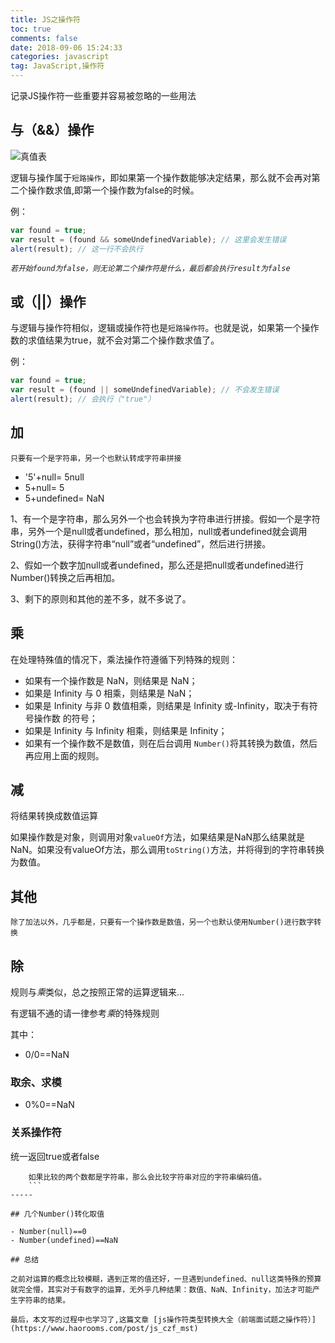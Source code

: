 ```yaml
---
title: JS之操作符
toc: true
comments: false
date: 2018-09-06 15:24:33
categories: javascript
tag: JavaScript,操作符
---
```

记录JS操作符一些重要并容易被忽略的一些用法
<!-- more -->
## 与（&&）操作

![真值表](http://pe5s1kztp.bkt.clouddn.com/images/%E9%80%BB%E8%BE%91%E4%B8%8E%E7%9A%84%E7%9C%9F%E5%80%BC%E8%A1%A8.jpg "逻辑与真值表")

逻辑与操作属于`短路操作`，即如果第一个操作数能够决定结果，那么就不会再对第二个操作数求值,即第一个操作数为false的时候。

例：

```js
var found = true;
var result = (found && someUndefinedVariable); // 这里会发生错误
alert(result); // 这一行不会执行

```

*`若开始found为false，则无论第二个操作符是什么，最后都会执行result为false`*

## 或（||）操作

与逻辑与操作符相似，逻辑或操作符也是`短路操作符`。也就是说，如果第一个操作数的求值结果为true，就不会对第二个操作数求值了。

例：

```js
var found = true;
var result = (found || someUndefinedVariable); // 不会发生错误
alert(result); // 会执行（"true"）
```

## 加

`只要有一个是字符串，另一个也默认转成字符串拼接`

- '5'+null= 5null
- 5+null= 5
- 5+undefined= NaN

1、有一个是字符串，那么另外一个也会转换为字符串进行拼接。假如一个是字符串，另外一个是null或者undefined，那么相加，null或者undefined就会调用String()方法，获得字符串“null”或者“undefined”，然后进行拼接。

2、假如一个数字加null或者undefined，那么还是把null或者undefined进行Number()转换之后再相加。

3、剩下的原则和其他的差不多，就不多说了。

## 乘

在处理特殊值的情况下，乘法操作符遵循下列特殊的规则：

- 如果有一个操作数是 NaN，则结果是 NaN；
- 如果是 Infinity 与 0 相乘，则结果是 NaN；
- 如果是 Infinity 与非 0 数值相乘，则结果是 Infinity 或-Infinity，取决于有符号操作数
的符号；
- 如果是 Infinity 与 Infinity 相乘，则结果是 Infinity；
- 如果有一个操作数不是数值，则在后台调用 `Number()`将其转换为数值，然后再应用上面的规则。

## 减

将结果转换成数值运算

如果操作数是对象，则调用对象`valueOf`方法，如果结果是NaN那么结果就是NaN。如果没有valueOf方法，那么调用`toString()`方法，并将得到的字符串转换为数值。

## 其他

`除了加法以外，几乎都是，只要有一个操作数是数值，另一个也默认使用Number()进行数字转换`

## 除

规则与*乘*类似，总之按照正常的运算逻辑来...

有逻辑不通的请一律参考*乘*的特殊规则

其中：

- 0/0==NaN

### 取余、求模

- 0%0==NaN

### 关系操作符

统一返回true或者false

```text
    如果比较的两个数都是字符串，那么会比较字符串对应的字符串编码值。
    ```
-----

## 几个Number()转化取值

- Number(null)==0
- Number(undefined)==NaN

## 总结

之前对运算的概念比较模糊，遇到正常的值还好，一旦遇到undefined、null这类特殊的预算就完全懵，其实对于有数字的运算，无外乎几种结果：数值、NaN、Infinity，加法才可能产生字符串的结果。

最后，本文写的过程中也学习了,这篇文章 [js操作符类型转换大全（前端面试题之操作符）](https://www.haorooms.com/post/js_czf_mst)
